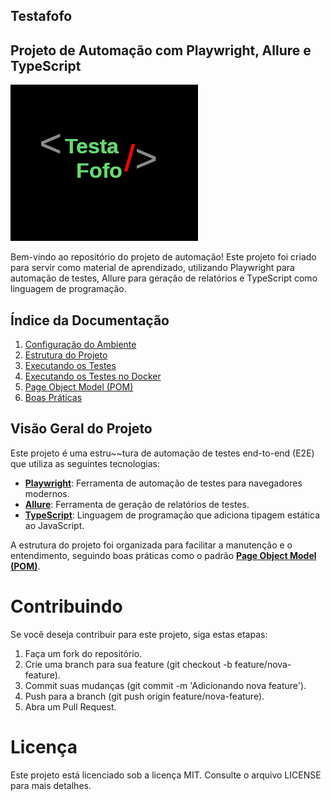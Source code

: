 ## Testafofo

## Projeto de Automação com Playwright, Allure e TypeScript

![repository_logo.png](docs/images/repository_logo.png)


Bem-vindo ao repositório do projeto de automação! Este projeto foi criado para servir como material de aprendizado, utilizando Playwright para automação de testes, Allure para geração de relatórios e TypeScript como linguagem de programação.

## Índice da Documentação

1. [Configuração do Ambiente](docs/setup.md)
2. [Estrutura do Projeto](docs/structure.md)
3. [Executando os Testes](docs/running_tests.md)
4. [Executando os Testes no Docker](docs/running_tests_docker.md)
5. [Page Object Model (POM)](docs/page_object_model.md)
6. [Boas Práticas](docs/best_practices.md)

## Visão Geral do Projeto

Este projeto é uma estru~~tura de automação de testes end-to-end (E2E) que utiliza as seguintes tecnologias:

- **[Playwright](https://playwright.dev/)**: Ferramenta de automação de testes para navegadores modernos.
- **[Allure](https://docs.qameta.io/allure/)**: Ferramenta de geração de relatórios de testes.
- **[TypeScript](https://www.typescriptlang.org/)**: Linguagem de programação que adiciona tipagem estática ao JavaScript.

A estrutura do projeto foi organizada para facilitar a manutenção e o entendimento, seguindo boas práticas como o padrão **[Page Object Model (POM)](docs/page_object_model.md)**.

# Contribuindo

Se você deseja contribuir para este projeto, siga estas etapas:

1. Faça um fork do repositório.
2. Crie uma branch para sua feature (git checkout -b feature/nova-feature).
3. Commit suas mudanças (git commit -m 'Adicionando nova feature').
4. Push para a branch (git push origin feature/nova-feature).
5. Abra um Pull Request.

# Licença
Este projeto está licenciado sob a licença MIT. Consulte o arquivo LICENSE para mais detalhes.